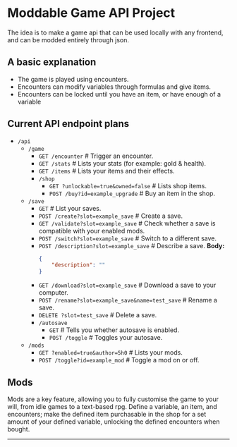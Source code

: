 # Moddable Game API Project
The idea is to make a game api that can be used locally with any frontend, and can be modded entirely through json.

## A basic explanation
- The game is played using encounters. 
- Encounters can modify variables through formulas and give items. 
- Encounters can be locked until you have an item, or have enough of a variable

## Current API endpoint plans
- `/api`
    - `/game`
        - `GET /encounter` # Trigger an encounter. 
        - `GET /stats` # Lists your stats (for example: gold & health). 
        - `GET /items` # Lists your items and their effects. 
        - `/shop`
            - `GET ?unlockable=true&owned=false` # Lists shop items. 
            - `POST /buy?id=example_upgrade` # Buy an item in the shop. 
    - `/save` 
        - `GET` # List your saves. 
        - `POST /create?slot=example_save` # Create a save. 
        - `GET /validate?slot=example_save` # Check whether a save is compatible with your enabled mods. 
        - `POST /switch?slot=example_save` # Switch to a different save. 
        - `POST /description?slot=example_save` # Describe a save. 
            **Body:**  
            ```json
            {
                "description": ""
            }
            ```
        - `GET /download?slot=example_save` # Download a save to your computer. 
        - `POST /rename?slot=example_save&name=test_save` # Rename a save. 
        - `DELETE ?slot=test_save` # Delete a save. 
        - `/autosave`
            - `GET` # Tells you whether autosave is enabled. 
            - `POST /toggle` # Toggles your autosave. 
  - `/mods`
    - `GET ?enabled=true&author=5h0` # Lists your mods. 
    - `POST /toggle?id=example_mod` # Toggle a mod on or off. 

## Mods
Mods are a key feature, allowing you to fully customise the game to your will, from idle games to a text-based rpg. 
Define a variable, an item, and encounters; make the defined item purchasable in the shop for a set amount of your defined variable, unlocking the defined encounters when bought. 


---
